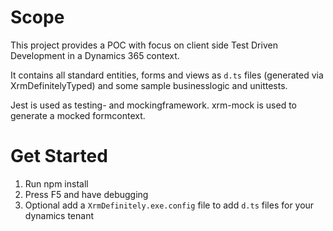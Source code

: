 # Scope

This project provides a POC with focus on client side Test Driven Development in a Dynamics 365 context.

It contains all standard entities, forms and views as ``d.ts`` files (generated via XrmDefinitelyTyped) and some sample businesslogic and unittests.

Jest is used as testing- and mockingframework.
xrm-mock is used to generate a mocked formcontext.

# Get Started

1. Run npm install 
2. Press F5 and have debugging
3. Optional add a ``XrmDefinitely.exe.config`` file to add ``d.ts`` files for your dynamics tenant